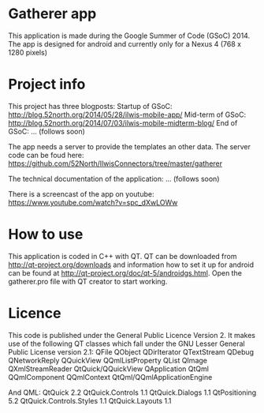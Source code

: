 Gatherer app
============================

This application is made during the Google Summer of Code (GSoC) 2014.
The app is designed for android and currently only for a Nexus 4 (768 x 1280 pixels)

Project info
============================
This project has three blogposts:
Startup of GSoC: http://blog.52north.org/2014/05/28/ilwis-mobile-app/
Mid-term of GSoC: http://blog.52north.org/2014/07/03/ilwis-mobile-midterm-blog/
End of GSoC: ... (follows soon)

The app needs a server to provide the templates an other data. The server code can be foud here: https://github.com/52North/IlwisConnectors/tree/master/gatherer

The technical documentation of the application:
... (follows soon)

There is a screencast of the app on youtube:
https://www.youtube.com/watch?v=spc_dXwLOWw

How to use
============================
This application is coded in C++ with QT. QT can be downloaded from http://qt-project.org/downloads and information how to set it up for android can be found at http://qt-project.org/doc/qt-5/androidgs.html.
Open the gatherer.pro file with QT creator to start working.

Licence
============================
This code is published under the General Public Licence Version 2.
It makes use of the following QT classes which fall under the GNU Lesser General Public License version 2.1:
QFile
QObject
QDirIterator
QTextStream
QDebug
QNetworkReply
QQuickView
QQmlListProperty
QList
QImage
QXmlStreamReader
QtQuick/QQuickView
QApplication
QtQml
QQmlComponent
QQmlContext
QtQml/QQmlApplicationEngine

And QML:
QtQuick 2.2
QtQuick.Controls 1.1
QtQuick.Dialogs 1.1
QtPositioning 5.2
QtQuick.Controls.Styles 1.1
QtQuick.Layouts 1.1
